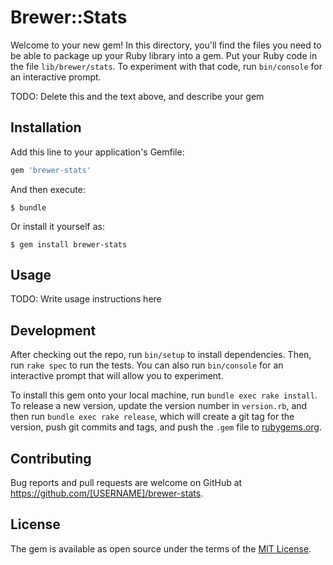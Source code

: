 # Brewer::Stats

Welcome to your new gem! In this directory, you'll find the files you need to be able to package up your Ruby library into a gem. Put your Ruby code in the file `lib/brewer/stats`. To experiment with that code, run `bin/console` for an interactive prompt.

TODO: Delete this and the text above, and describe your gem

## Installation

Add this line to your application's Gemfile:

```ruby
gem 'brewer-stats'
```

And then execute:

    $ bundle

Or install it yourself as:

    $ gem install brewer-stats

## Usage

TODO: Write usage instructions here

## Development

After checking out the repo, run `bin/setup` to install dependencies. Then, run `rake spec` to run the tests. You can also run `bin/console` for an interactive prompt that will allow you to experiment.

To install this gem onto your local machine, run `bundle exec rake install`. To release a new version, update the version number in `version.rb`, and then run `bundle exec rake release`, which will create a git tag for the version, push git commits and tags, and push the `.gem` file to [rubygems.org](https://rubygems.org).

## Contributing

Bug reports and pull requests are welcome on GitHub at https://github.com/[USERNAME]/brewer-stats.


## License

The gem is available as open source under the terms of the [MIT License](http://opensource.org/licenses/MIT).

